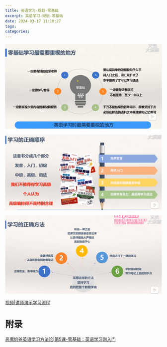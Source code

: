 ```yaml
---
title: 英语学习-规划-零基础
excerpt: 英语学习-规划-零基础
date: 2024-03-17 11:10:27
tags:
categories:
---
```



![](./英语学习-规划-零基础/ksnip_20240317-111423.png)

![](./英语学习-规划-零基础/ksnip_20240317-131919.png)

![](./英语学习-规划-零基础/ksnip_20240317-132040.png)

[视频|讲师演示学习流程](https://www.bilibili.com/video/BV1M4411u75G?t=1734.4&p=7)

# 附录

[恶魔奶爸英语学习方法论|第5课-零基础：英语学习刚入门](https://www.bilibili.com/video/BV1M4411u75G?p=7&vd_source=33ac0456d389f10fb21747392b35389b)